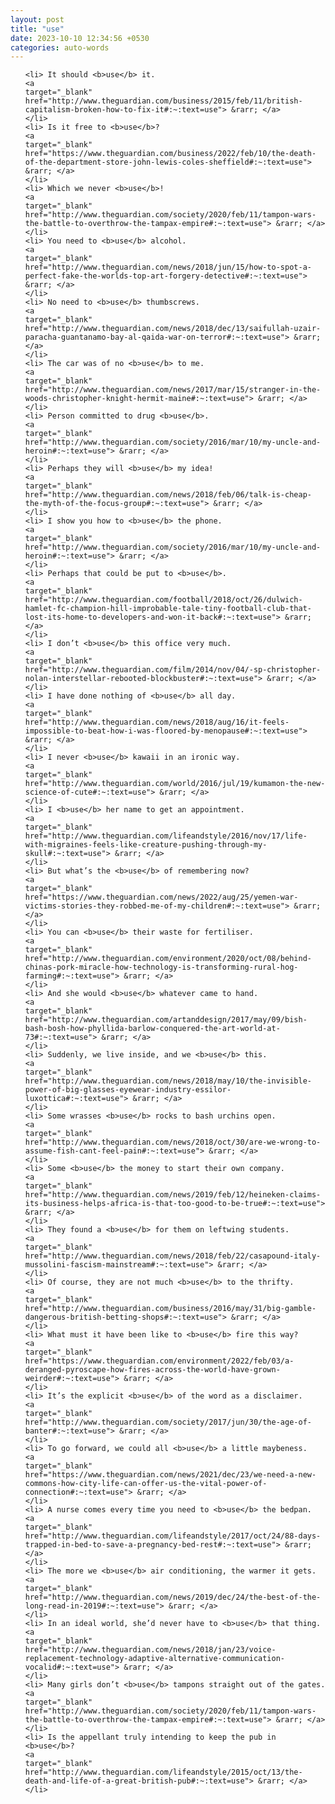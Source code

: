 ```yaml
---
layout: post
title: "use"
date: 2023-10-10 12:34:56 +0530
categories: auto-words
---
```

<ol>

    <li> It should <b>use</b> it.
    <a 
    target="_blank" 
    href="http://www.theguardian.com/business/2015/feb/11/british-capitalism-broken-how-to-fix-it#:~:text=use"> &rarr; </a>
    </li>
    <li> Is it free to <b>use</b>?
    <a 
    target="_blank" 
    href="https://www.theguardian.com/business/2022/feb/10/the-death-of-the-department-store-john-lewis-coles-sheffield#:~:text=use"> &rarr; </a>
    </li>
    <li> Which we never <b>use</b>!
    <a 
    target="_blank" 
    href="http://www.theguardian.com/society/2020/feb/11/tampon-wars-the-battle-to-overthrow-the-tampax-empire#:~:text=use"> &rarr; </a>
    </li>
    <li> You need to <b>use</b> alcohol.
    <a 
    target="_blank" 
    href="http://www.theguardian.com/news/2018/jun/15/how-to-spot-a-perfect-fake-the-worlds-top-art-forgery-detective#:~:text=use"> &rarr; </a>
    </li>
    <li> No need to <b>use</b> thumbscrews.
    <a 
    target="_blank" 
    href="http://www.theguardian.com/news/2018/dec/13/saifullah-uzair-paracha-guantanamo-bay-al-qaida-war-on-terror#:~:text=use"> &rarr; </a>
    </li>
    <li> The car was of no <b>use</b> to me.
    <a 
    target="_blank" 
    href="http://www.theguardian.com/news/2017/mar/15/stranger-in-the-woods-christopher-knight-hermit-maine#:~:text=use"> &rarr; </a>
    </li>
    <li> Person committed to drug <b>use</b>.
    <a 
    target="_blank" 
    href="http://www.theguardian.com/society/2016/mar/10/my-uncle-and-heroin#:~:text=use"> &rarr; </a>
    </li>
    <li> Perhaps they will <b>use</b> my idea!
    <a 
    target="_blank" 
    href="http://www.theguardian.com/news/2018/feb/06/talk-is-cheap-the-myth-of-the-focus-group#:~:text=use"> &rarr; </a>
    </li>
    <li> I show you how to <b>use</b> the phone.
    <a 
    target="_blank" 
    href="http://www.theguardian.com/society/2016/mar/10/my-uncle-and-heroin#:~:text=use"> &rarr; </a>
    </li>
    <li> Perhaps that could be put to <b>use</b>.
    <a 
    target="_blank" 
    href="http://www.theguardian.com/football/2018/oct/26/dulwich-hamlet-fc-champion-hill-improbable-tale-tiny-football-club-that-lost-its-home-to-developers-and-won-it-back#:~:text=use"> &rarr; </a>
    </li>
    <li> I don’t <b>use</b> this office very much.
    <a 
    target="_blank" 
    href="http://www.theguardian.com/film/2014/nov/04/-sp-christopher-nolan-interstellar-rebooted-blockbuster#:~:text=use"> &rarr; </a>
    </li>
    <li> I have done nothing of <b>use</b> all day.
    <a 
    target="_blank" 
    href="http://www.theguardian.com/news/2018/aug/16/it-feels-impossible-to-beat-how-i-was-floored-by-menopause#:~:text=use"> &rarr; </a>
    </li>
    <li> I never <b>use</b> kawaii in an ironic way.
    <a 
    target="_blank" 
    href="http://www.theguardian.com/world/2016/jul/19/kumamon-the-new-science-of-cute#:~:text=use"> &rarr; </a>
    </li>
    <li> I <b>use</b> her name to get an appointment.
    <a 
    target="_blank" 
    href="http://www.theguardian.com/lifeandstyle/2016/nov/17/life-with-migraines-feels-like-creature-pushing-through-my-skull#:~:text=use"> &rarr; </a>
    </li>
    <li> But what’s the <b>use</b> of remembering now?
    <a 
    target="_blank" 
    href="https://www.theguardian.com/news/2022/aug/25/yemen-war-victims-stories-they-robbed-me-of-my-children#:~:text=use"> &rarr; </a>
    </li>
    <li> You can <b>use</b> their waste for fertiliser.
    <a 
    target="_blank" 
    href="http://www.theguardian.com/environment/2020/oct/08/behind-chinas-pork-miracle-how-technology-is-transforming-rural-hog-farming#:~:text=use"> &rarr; </a>
    </li>
    <li> And she would <b>use</b> whatever came to hand.
    <a 
    target="_blank" 
    href="http://www.theguardian.com/artanddesign/2017/may/09/bish-bash-bosh-how-phyllida-barlow-conquered-the-art-world-at-73#:~:text=use"> &rarr; </a>
    </li>
    <li> Suddenly, we live inside, and we <b>use</b> this.
    <a 
    target="_blank" 
    href="http://www.theguardian.com/news/2018/may/10/the-invisible-power-of-big-glasses-eyewear-industry-essilor-luxottica#:~:text=use"> &rarr; </a>
    </li>
    <li> Some wrasses <b>use</b> rocks to bash urchins open.
    <a 
    target="_blank" 
    href="http://www.theguardian.com/news/2018/oct/30/are-we-wrong-to-assume-fish-cant-feel-pain#:~:text=use"> &rarr; </a>
    </li>
    <li> Some <b>use</b> the money to start their own company.
    <a 
    target="_blank" 
    href="http://www.theguardian.com/news/2019/feb/12/heineken-claims-its-business-helps-africa-is-that-too-good-to-be-true#:~:text=use"> &rarr; </a>
    </li>
    <li> They found a <b>use</b> for them on leftwing students.
    <a 
    target="_blank" 
    href="http://www.theguardian.com/news/2018/feb/22/casapound-italy-mussolini-fascism-mainstream#:~:text=use"> &rarr; </a>
    </li>
    <li> Of course, they are not much <b>use</b> to the thrifty.
    <a 
    target="_blank" 
    href="http://www.theguardian.com/business/2016/may/31/big-gamble-dangerous-british-betting-shops#:~:text=use"> &rarr; </a>
    </li>
    <li> What must it have been like to <b>use</b> fire this way?
    <a 
    target="_blank" 
    href="https://www.theguardian.com/environment/2022/feb/03/a-deranged-pyroscape-how-fires-across-the-world-have-grown-weirder#:~:text=use"> &rarr; </a>
    </li>
    <li> It’s the explicit <b>use</b> of the word as a disclaimer.
    <a 
    target="_blank" 
    href="http://www.theguardian.com/society/2017/jun/30/the-age-of-banter#:~:text=use"> &rarr; </a>
    </li>
    <li> To go forward, we could all <b>use</b> a little maybeness.
    <a 
    target="_blank" 
    href="https://www.theguardian.com/news/2021/dec/23/we-need-a-new-commons-how-city-life-can-offer-us-the-vital-power-of-connection#:~:text=use"> &rarr; </a>
    </li>
    <li> A nurse comes every time you need to <b>use</b> the bedpan.
    <a 
    target="_blank" 
    href="http://www.theguardian.com/lifeandstyle/2017/oct/24/88-days-trapped-in-bed-to-save-a-pregnancy-bed-rest#:~:text=use"> &rarr; </a>
    </li>
    <li> The more we <b>use</b> air conditioning, the warmer it gets.
    <a 
    target="_blank" 
    href="http://www.theguardian.com/news/2019/dec/24/the-best-of-the-long-read-in-2019#:~:text=use"> &rarr; </a>
    </li>
    <li> In an ideal world, she’d never have to <b>use</b> that thing.
    <a 
    target="_blank" 
    href="http://www.theguardian.com/news/2018/jan/23/voice-replacement-technology-adaptive-alternative-communication-vocalid#:~:text=use"> &rarr; </a>
    </li>
    <li> Many girls don’t <b>use</b> tampons straight out of the gates.
    <a 
    target="_blank" 
    href="http://www.theguardian.com/society/2020/feb/11/tampon-wars-the-battle-to-overthrow-the-tampax-empire#:~:text=use"> &rarr; </a>
    </li>
    <li> Is the appellant truly intending to keep the pub in <b>use</b>?
    <a 
    target="_blank" 
    href="http://www.theguardian.com/lifeandstyle/2015/oct/13/the-death-and-life-of-a-great-british-pub#:~:text=use"> &rarr; </a>
    </li>